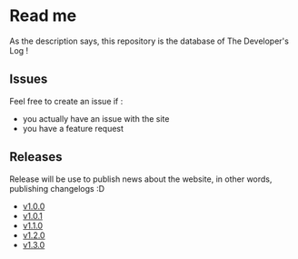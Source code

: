 # Read me

As the description says, this repository is the database of The Developer's Log !

## Issues

Feel free to create an issue if :
  - you actually have an issue with the site
  - you have a feature request 
  
## Releases

Release will be use to publish news about the website, in other words, publishing changelogs :D

- [v1.0.0](https://github.com/callain/thedeveloperslog-public/releases/tag/v1.0.0)
- [v1.0.1](https://github.com/callain/thedeveloperslog-public/releases/tag/v1.0.1)
- [v1.1.0](https://github.com/callain/thedeveloperslog-public/releases/tag/v1.1.0)
- [v1.2.0](https://github.com/callain/thedeveloperslog-public/releases/tag/v1.2.0)
- [v1.3.0](https://github.com/callain/thedeveloperslog-public/releases/tag/v1.3.0)
